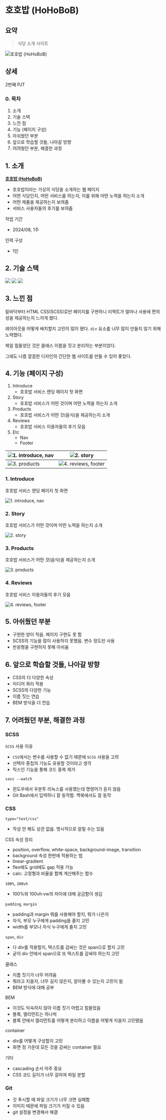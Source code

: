 # 호호밥 (HoHoBoB)

## 요약

> 식당 소개 사이트

![호호밥 (HoHoBoB)](./assets/00-hohobob.png)

## 상세

2번째 PJT

### 0. 목차

1. 소개
2. 기술 스택
3. 느낀 점
4. 기능 (페이지 구성)
5. 아쉬웠던 부분
6. 앞으로 학습할 것들, 나아갈 방향
7. 어려웠던 부분, 해결한 과정

## 1. 소개

**[호호밥 (HoHoBoB)](https://hhejo.github.io/hohobob/)**

- 호호밥이라는 가상의 식당을 소개하는 웹 페이지
- 어떤 식당인지, 어떤 서비스를 하는지, 이를 위해 어떤 노력을 하는지 소개
- 어떤 제품을 제공하는지 보여줌
- 서비스 사용자들의 후기를 보여줌

작업 기간

- 2024/08, 1주

인력 구성

- 1인

## 2. 기술 스택

<img src="https://img.shields.io/badge/html5-E34F26?style=for-the-badge&logo=html5&logoColor=white"> <img src="https://img.shields.io/badge/css3-1572B6?style=for-the-badge&logo=css3&logoColor=white"> <img src="https://img.shields.io/badge/sass-CC6699?style=for-the-badge&logo=sass&logoColor=white">

## 3. 느낀 점

밑바닥부터 HTML CSS(SCSS)로만 페이지를 구현하니 리액트가 얼마나 사용에 편의성을 제공하는지 느끼게 됐다.

레이아웃을 어떻게 배치할지 고민이 많이 됐다. `div` 요소를 너무 많이 만들지 않기 위해 노력했다.

제일 힘들었던 것은 클래스 이름을 짓고 분리하는 부분이었다.

그래도 나름 깔끔한 디자인의 간단한 웹 사이트를 만들 수 있어 좋았다.

## 4. 기능 (페이지 구성)

1. Introduce
   - 호호밥 서비스 랜딩 페이지 첫 화면
2. Story
   - 호호밥 서비스가 어떤 것이며 어떤 노력을 하는지 소개
3. Products
   - 호호밥 서비스가 어떤 것(음식)을 제공하는지 소개
4. Reviews
   - 호호밥 서비스 이용자들의 후기 모음
5. Etc
   - Nav
   - Footer

| ![1. introduce, nav](./assets/1-introduce-and-nav.png) | ![2. story](./assets/2-story.png)                        |
| ------------------------------------------------------ | -------------------------------------------------------- |
| ![3. products](./assets/3-products.png)                | ![4. reviews, footer](./assets/4-reviews-and-footer.png) |

### 1. Introduce

호호밥 서비스 랜딩 페이지 첫 화면

![1. introduce, nav](./assets/1-introduce-and-nav.png)

### 2. Story

호호밥 서비스가 어떤 것이며 어떤 노력을 하는지 소개

![2. story](./assets/2-story.png)

### 3. Products

호호밥 서비스가 어떤 것(음식)을 제공하는지 소개

![3. products](./assets/3-products.png)

### 4. Reviews

호호밥 서비스 이용자들의 후기 모음

![4. reviews, footer](./assets/4-reviews-and-footer.png)

## 5. 아쉬웠던 부분

- 구현한 양이 적음. 페이지 구현도 못 함
- SCSS의 기능을 많이 사용하지 못했음. 변수 정도만 사용
- 반응형을 구현하지 못해 아쉬움

## 6. 앞으로 학습할 것들, 나아갈 방향

- CSS의 더 다양한 속성
- 미디어 쿼리 적용
- SCSS의 다양한 기능
- 이름 짓는 연습
- BEM 방식을 더 연습

## 7. 어려웠던 부분, 해결한 과정

### SCSS

`SCSS` 사용 이유

- `CSS`에서는 변수를 사용할 수 없기 때문에 `SCSS` 사용을 고려
- 선택자 중첩의 기능도 유용할 것이라고 생각
- 믹스인 기능을 통해 코드 중복 제거

`sass --watch`

- 윈도우에서 우분투 리눅스를 사용했는데 명령어가 듣지 않음
- Git Bash에서 입력하니 잘 동작함. 맥북에서도 잘 동작

### CSS

`type="text/css"`

- 작성 안 해도 상관 없음. 명시적으로 알릴 수는 있음

CSS 속성 정리

- position, overflow, white-space, background-image, transition
- background 속성 한번에 적용하는 법
- linear-gradient
- flex에도 grid에도 gap 적용 가능
- calc: 고정형과 비율을 함께 계산해주는 함수

`100%`, `100vh`

- 100%와 100vh·vw의 차이에 대해 궁금함이 생김

`padding`, `margin`

- padding과 margin 뭐를 사용해야 할지, 뭐가 나은지
- 자식, 부모 누구에게 padding을 줄지 고민
- width를 부모나 자식 누구에게 줄지 고민

`span`, `div`

- 다 div를 적용할지, 텍스트를 감싸는 것은 span으로 할지 고민
- 굳이 div 안에서 span으로 또 텍스트를 감싸야 하는지 고민

클래스

- 이름 짓기가 너무 어려움
- 뭐라고 지을지, 너무 길지 않은지, 알아볼 수 있는지 고민이 됨
- BEM 방식에 대해 공부

BEM

- 이것도 익숙하지 않아 이름 짓기 어렵고 힘들었음
- 블록, 엘리먼트는 하나씩
- 블록 안에서 엘리먼트를 어떻게 분리하고 이름을 어떻게 지을지 고민됐음

container

- div를 어떻게 구성할지 고민
- 화면 정 가운데 모든 것을 감싸는 container 필요

기타

- cascading 순서 아주 중요
- CSS 코드 길이가 너무 길어져 파일 분할

### Git

- 깃 푸시할 때 파일 크기가 너무 크면 실패함
- 이미지 때문에 파일 크기가 커질 수 있음
- git 설정을 변경해서 해결
